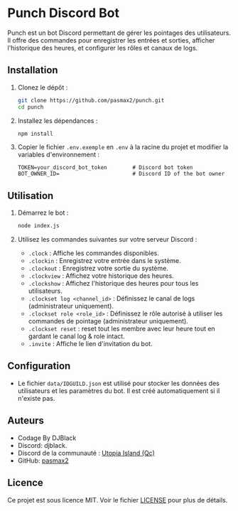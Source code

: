 # Punch Discord Bot

Punch est un bot Discord permettant de gérer les pointages des utilisateurs. Il offre des commandes pour enregistrer les entrées et sorties, afficher l'historique des heures, et configurer les rôles et canaux de logs.

## Installation

1. Clonez le dépôt :
    ```sh
    git clone https://github.com/pasmax2/punch.git
    cd punch
    ```

2. Installez les dépendances :
    ```sh
    npm install
    ```

3. Copier le fichier `.env.exemple` en `.env` à la racine du projet et modifier la variables d'environnement :
    ```env
    TOKEN=your_discord_bot_token        # Discord bot token
    BOT_OWNER_ID=                       # Discord ID of the bot owner
    ```

## Utilisation

1. Démarrez le bot :
    ```sh
    node index.js
    ```

2. Utilisez les commandes suivantes sur votre serveur Discord :

    - `.clock` : Affiche les commandes disponibles.
    - `.clockin` : Enregistrez votre entrée dans le système.
    - `.clockout` : Enregistrez votre sortie du système.
    - `.clockview` : Affichez votre historique des heures.
    - `.clockshow` : Affichez l'historique des heures pour tous les utilisateurs.
    - `.clockset log <channel_id>` : Définissez le canal de logs (administrateur uniquement).
    - `.clockset role <role_id>` : Définissez le rôle autorisé à utiliser les commandes de pointage (administrateur uniquement).
    - `.clockset reset` : reset tout les membre avec leur heure tout en gardant le canal log & role intact.
    - `.invite` : Affiche le lien d'invitation du bot.

## Configuration

- Le fichier `data/IDGUILD.json` est utilisé pour stocker les données des utilisateurs et les paramètres du bot. Il est créé automatiquement si il n'existe pas.

## Auteurs

- Codage By DJBlack
- Discord: djblack.
- Discord de la communauté : [Utopia Island (Qc)](https://discord.gg/w6vwpTbnX6)
- GitHub: [pasmax2](https://github.com/pasmax2)

## Licence

Ce projet est sous licence MIT. Voir le fichier [LICENSE](LICENSE) pour plus de détails.